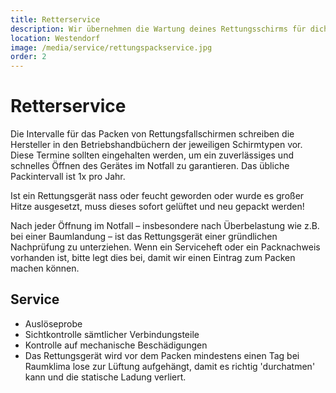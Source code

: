 ```yaml
---
title: Retterservice
description: Wir übernehmen die Wartung deines Rettungsschirms für dich. 
location: Westendorf
image: /media/service/rettungspackservice.jpg
order: 2
---
```


# Retterservice

Die Intervalle für das Packen von Rettungsfallschirmen schreiben die Hersteller in den Betriebshandbüchern der jeweiligen Schirmtypen vor. Diese Termine sollten eingehalten werden, um ein zuverlässiges und schnelles Öffnen des Gerätes im Notfall zu garantieren. Das übliche Packintervall ist 1x pro Jahr.

Ist ein Rettungsgerät nass oder feucht geworden oder wurde es großer Hitze ausgesetzt, muss dieses sofort gelüftet und neu gepackt werden!

Nach jeder Öffnung im Notfall – insbesondere nach Überbelastung wie z.B. bei einer Baumlandung – ist das Rettungsgerät einer gründlichen Nachprüfung zu unterziehen. Wenn ein Serviceheft oder ein Packnachweis vorhanden ist, bitte legt dies bei, damit wir einen Eintrag zum Packen machen können.


## Service

- Auslöseprobe
- Sichtkontrolle sämtlicher Verbindungsteile
- Kontrolle auf mechanische Beschädigungen
- Das Rettungsgerät wird vor dem Packen mindestens einen Tag bei Raumklima lose zur Lüftung aufgehängt, damit es richtig 'durchatmen' kann und die statische Ladung verliert.


<ContentImageGallery path="/media/service/rettungspackservicek/"/>
